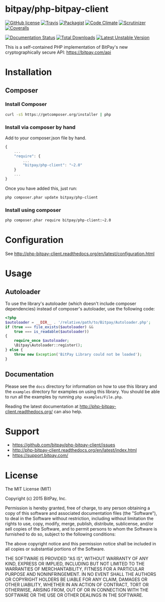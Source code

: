 bitpay/php-bitpay-client
=================

[![GitHub license](https://img.shields.io/badge/license-MIT-blue.svg?style=flat-square)](https://raw.githubusercontent.com/bitpay/php-bitpay-client/master/LICENSE.md)
[![Travis](https://img.shields.io/travis/bitpay/php-bitpay-client.svg?style=flat-square)](https://travis-ci.org/bitpay/php-bitpay-client)
[![Packagist](https://img.shields.io/packagist/v/bitpay/php-client.svg?style=flat-square)](https://packagist.org/packages/bitpay/php-client)
[![Code Climate](https://img.shields.io/codeclimate/github/bitpay/php-bitpay-client.svg?style=flat-square)](https://codeclimate.com/github/bitpay/php-bitpay-client)
[![Scrutinizer](https://img.shields.io/scrutinizer/g/bitpay/php-bitpay-client.svg?style=flat-square)](https://scrutinizer-ci.com/g/bitpay/php-bitpay-client/)
[![Coveralls](https://img.shields.io/coveralls/bitpay/php-bitpay-client.svg?style=flat-square)](https://coveralls.io/r/bitpay/php-bitpay-client)

[![Documentation Status](https://readthedocs.org/projects/php-bitpay-client/badge/?version=latest)](https://readthedocs.org/projects/php-bitpay-client/?badge=latest) 
[![Total Downloads](https://poser.pugx.org/bitpay/php-client/downloads.svg)](https://packagist.org/packages/bitpay/php-client) 
[![Latest Unstable Version](https://poser.pugx.org/bitpay/php-client/v/unstable.svg)](https://packagist.org/packages/bitpay/php-client) 

This is a self-contained PHP implementation of BitPay's new cryptographically secure API: https://bitpay.com/api

# Installation

## Composer

### Install Composer

```bash
curl -sS https://getcomposer.org/installer | php
```

### Install via composer by hand

Add to your composer.json file by hand.

```javascript
{
    ...
    "require": {
        ...
        "bitpay/php-client": "~2.0"
    }
    ...
}
```

Once you have added this, just run:

```bash
php composer.phar update bitpay/php-client
```

### Install using composer

```bash
php composer.phar require bitpay/php-client:~2.0
```

# Configuration

See http://php-bitpay-client.readthedocs.org/en/latest/configuration.html

# Usage

## Autoloader

To use the library's autoloader (which doesn't include composer dependencies)
instead of composer's autoloader, use the following code:

```php
<?php
$autoloader = __DIR__ . '/relative/path/to/Bitpay/Autoloader.php';
if (true === file_exists($autoloader) &&
    true === is_readable($autoloader))
{
    require_once $autoloader;
    \Bitpay\Autoloader::register();
} else {
    throw new Exception('BitPay Library could not be loaded');
}
```

## Documentation

Please see the ``docs`` directory for information on how to use this library
and the ``examples`` directory for examples on using this library. You should
be able to run all the examples by running ``php examples/File.php``.

Reading the latest documentation at http://php-bitpay-client.readthedocs.org/
can also help.

# Support

* https://github.com/bitpay/php-bitpay-client/issues
* http://php-bitpay-client.readthedocs.org/en/latest/index.html
* https://support.bitpay.com/

# License

The MIT License (MIT)

Copyright (c) 2015 BitPay, Inc.

Permission is hereby granted, free of charge, to any person obtaining a copy
of this software and associated documentation files (the "Software"), to deal
in the Software without restriction, including without limitation the rights
to use, copy, modify, merge, publish, distribute, sublicense, and/or sell
copies of the Software, and to permit persons to whom the Software is
furnished to do so, subject to the following conditions:

The above copyright notice and this permission notice shall be included in all
copies or substantial portions of the Software.

THE SOFTWARE IS PROVIDED "AS IS", WITHOUT WARRANTY OF ANY KIND, EXPRESS OR
IMPLIED, INCLUDING BUT NOT LIMITED TO THE WARRANTIES OF MERCHANTABILITY,
FITNESS FOR A PARTICULAR PURPOSE AND NONINFRINGEMENT. IN NO EVENT SHALL THE
AUTHORS OR COPYRIGHT HOLDERS BE LIABLE FOR ANY CLAIM, DAMAGES OR OTHER
LIABILITY, WHETHER IN AN ACTION OF CONTRACT, TORT OR OTHERWISE, ARISING FROM,
OUT OF OR IN CONNECTION WITH THE SOFTWARE OR THE USE OR OTHER DEALINGS IN THE
SOFTWARE.

